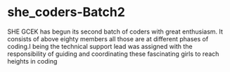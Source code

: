 # she_coders-Batch2
SHE GCEK has begun its second batch of coders with great enthusiasm.
 It consists of above eighty members all those are at different phases of coding.I being the technical support lead was assigned with the
responsibility of guiding and coordinating these fascinating girls to reach heights in coding
